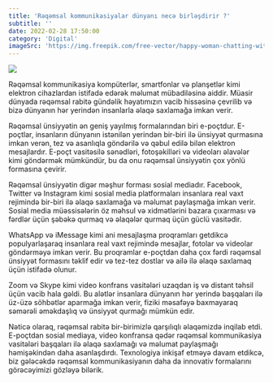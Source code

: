 ```yaml
---
title: 'Rəqəmsal kommunikasiyalar dünyanı necə birləşdirir ?'
subtitle: ''
date: 2022-02-28 17:50:00
category: 'Digital'
imageSrc: 'https://img.freepik.com/free-vector/happy-woman-chatting-with-friends-online_74855-14073.jpg?w=996&t=st=1678703608~exp=1678704208~hmac=6b90d324cbb6a6719af6d91d610d69c8e6ae3e375ffb58b5b3bf4348e0c03162'
---
```


<img src="https://img.freepik.com/free-vector/happy-woman-chatting-with-friends-online_74855-14073.jpg?w=996&t=st=1678703608~exp=1678704208~hmac=6b90d324cbb6a6719af6d91d610d69c8e6ae3e375ffb58b5b3bf4348e0c03162"  >

Rəqəmsal kommunikasiya kompüterlər, smartfonlar və planşetlər kimi elektron cihazlardan istifadə edərək məlumat mübadiləsinə aiddir. Müasir dünyada rəqəmsal rabitə gündəlik həyatımızın vacib hissəsinə çevrilib və bizə dünyanın hər yerindən insanlarla əlaqə saxlamağa imkan verir.

Rəqəmsal ünsiyyətin ən geniş yayılmış formalarından biri e-poçtdur. E-poçtlar, insanların dünyanın istənilən yerindən bir-biri ilə ünsiyyət qurmasına imkan verən, tez və asanlıqla göndərilə və qəbul edilə bilən elektron mesajlardır. E-poçt vasitəsilə sənədləri, fotoşəkilləri və videoları əlavələr kimi göndərmək mümkündür, bu da onu rəqəmsal ünsiyyətin çox yönlü formasına çevirir.

Rəqəmsal ünsiyyətin digər məşhur forması sosial mediadır. Facebook, Twitter və Instagram kimi sosial media platformaları insanlara real vaxt rejimində bir-biri ilə əlaqə saxlamağa və məlumat paylaşmağa imkan verir. Sosial media müəssisələrin öz məhsul və xidmətlərini bazara çıxarması və fərdlər üçün şəbəkə qurmaq və əlaqələr qurmaq üçün güclü vasitədir.

WhatsApp və iMessage kimi ani mesajlaşma proqramları getdikcə populyarlaşaraq insanlara real vaxt rejimində mesajlar, fotolar və videolar göndərməyə imkan verir. Bu proqramlar e-poçtdan daha çox fərdi rəqəmsal ünsiyyət formasını təklif edir və tez-tez dostlar və ailə ilə əlaqə saxlamaq üçün istifadə olunur.

Zoom və Skype kimi video konfrans vasitələri uzaqdan iş və distant təhsil üçün vacib hala gəldi. Bu alətlər insanlara dünyanın hər yerində başqaları ilə üz-üzə söhbətlər aparmağa imkan verir, fiziki məsafəyə baxmayaraq səmərəli əməkdaşlıq və ünsiyyət qurmağı mümkün edir.

Nəticə olaraq, rəqəmsal rabitə bir-birimizlə qarşılıqlı əlaqəmizdə inqilab etdi. E-poçtdan sosial mediaya, video konfransa qədər rəqəmsal kommunikasiya vasitələri başqaları ilə əlaqə saxlamağı və məlumat paylaşmağı həmişəkindən daha asanlaşdırdı. Texnologiya inkişaf etməyə davam etdikcə, biz gələcəkdə rəqəmsal kommunikasiyanın daha da innovativ formalarını görəcəyimizi gözləyə bilərik.
